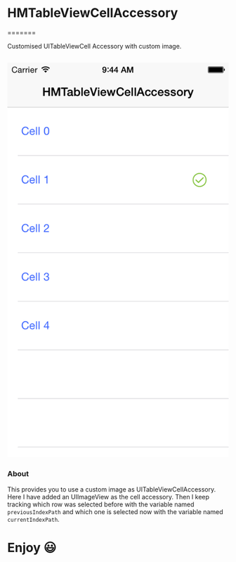 # HMTableViewCellAccessory

=======

Customised UITableViewCell Accessory with custom image.


![HMTableViewCellAccessory iPhone Screenshot](https://raw.githubusercontent.com/MacKaSL/HMTableViewCellAccessory/master/iOS%20Simulator%20Screen%20shot%20-%20HMTableViewCellAccessory.png)
-------------------

### About
This provides you to use a custom image as UITableViewCellAccessory. Here I have added an UIImageView as the cell accessory. Then I keep tracking which row was selected before with the variable named `previousIndexPath` and which one is selected now with the variable named `currentIndexPath`.

Enjoy :smiley:
===

